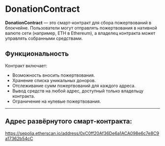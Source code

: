 # DonationContract

**DonationContract** — это смарт-контракт для сбора пожертвований в блокчейне. Пользователи могут отправлять пожертвования в нативной валюте сети (например, ETH в Ethereum), а владелец контракта может управлять собранными средствами.

## Функциональность
Контракт включает:
- Возможность вносить пожертвования.
- Хранение списка уникальных доноров.
- Отслеживание сумм пожертвований для каждого адреса.
- Вывод средств на любой адрес, доступный только владельцу контракта.
- Ограничение на нулевые пожертвования.

---

## Адрес развёрнутого смарт-контракта:
https://sepolia.etherscan.io/address/0xC0ff20Af36De6a1ACA098e6c7e8C9a17362b54cC
